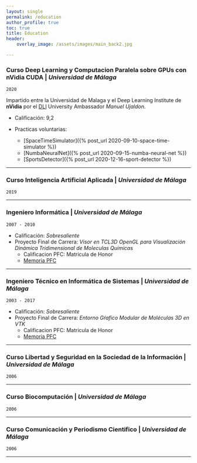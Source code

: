 ```yaml
---
layout: single
permalink: /education
author_profile: true
toc: true
title: Education
header:
    overlay_image: /assets/images/main_back2.jpg

---
```



### __Curso Deep Learning y Computacion Paralela sobre GPUs con nVidia CUDA__ | _Universidad de Málaga_
`2020`

Impartido entre la Universidad de Malaga y el Deep Learning Institute de **nVidia** por el [DLI](https://www.nvidia.com/en-us/training/) University Ambassador *Manuel Ujaldon*.
- Calificación: 9,2 
- Practicas voluntarias:
    
    - [SpaceTimeSimulator]({% post_url 2020-09-10-space-time-simulator %})
    - [NumbaNeuralNet]({% post_url 2020-09-15-numba-neural-net %})
    - [SportsDetector]({% post_url 2020-12-16-sport-detector %})

-----------------------------------------------


### __Curso Inteligencia Artificial Aplicada__ | _Universidad de Málaga_
`2019`

-----------------------------------------------


### __Ingeniero Informática__ | _Universidad de Málaga_
`2007 - 2010`

- Calificación: _Sobresaliente_
- Proyecto Final de Carrera: _Visor en TCL3D OpenGL para Visualización Dinámica Tridimensional de Moleculas Químicas_
    - Calificacion PFC: Matricula de Honor
    - [Memoria PFC](https://drive.google.com/file/d/1zWOOeKeZXxlackjnQQ5gSlxRW-NWxsgr/view?usp=sharing)

-----------------------------------------------


### __Ingeniero Técnico en Informática de Sistemas__ | _Universidad de Málaga_
`2003 - 2017`

- Calificación: _Sobresaliente_
- Proyecto Final de Carrera: _Entorno Gŕafico Modular de Moléculas 3D en VTK_
    - Calificacion PFC: Matricula de Honor
    - [Memoria PFC](https://drive.google.com/file/d/0B-gpqgNEnBLYMmd1WklVMk45dWs/view?usp=sharing&resourcekey=0-IILange1zXWPPyzoRZMDVg)
    
-----------------------------------------------


### __Curso Libertad y Seguridad en la Sociedad de la Información__ | _Universidad de Málaga_
`2006`

-----------------------------------------------


### __Curso Biocomputación__ | _Universidad de Málaga_
`2006`

-----------------------------------------------


### __Curso Comunicación y Periodismo Cientifico__ | _Universidad de Málaga_
`2006`

-----------------------------------------------
